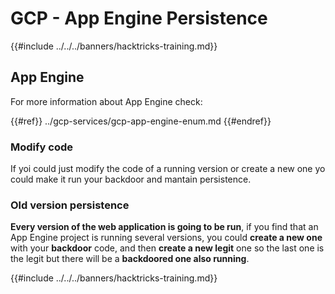 # GCP - App Engine Persistence

{{#include ../../../banners/hacktricks-training.md}}

## App Engine

For more information about App Engine check:

{{#ref}}
../gcp-services/gcp-app-engine-enum.md
{{#endref}}

### Modify code

If yoi could just modify the code of a running version or create a new one yo could make it run your backdoor and mantain persistence.

### Old version persistence

**Every version of the web application is going to be run**, if you find that an App Engine project is running several versions, you could **create a new one** with your **backdoor** code, and then **create a new legit** one so the last one is the legit but there will be a **backdoored one also running**.

{{#include ../../../banners/hacktricks-training.md}}






